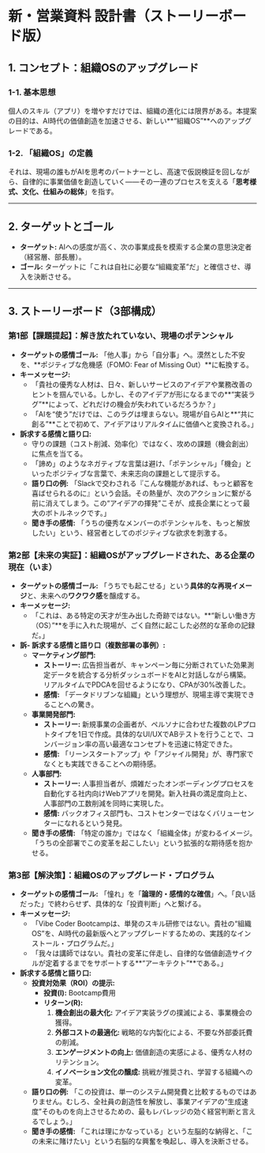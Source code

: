 # 新・営業資料 設計書（ストーリーボード版）

## 1. コンセプト：組織OSのアップグレード

### 1-1. 基本思想
個人のスキル（アプリ）を増やすだけでは、組織の進化には限界がある。本提案の目的は、AI時代の価値創造を加速させる、新しい**“組織OS”**へのアップグレードである。

### 1-2. 「組織OS」の定義
それは、現場の誰もがAIを思考のパートナーとし、高速で仮説検証を回しながら、自律的に事業価値を創造していく――その一連のプロセスを支える「**思考様式、文化、仕組みの総体**」を指す。

---

## 2. ターゲットとゴール

- **ターゲット:** AIへの感度が高く、次の事業成長を模索する企業の意思決定者（経営層、部長層）。
- **ゴール:** ターゲットに「これは自社に必要な“組織変革”だ」と確信させ、導入を決断させる。

---

## 3. ストーリーボード（3部構成）

### 第1部【課題提起】：解き放たれていない、現場のポテンシャル

- **ターゲットの感情ゴール:** 「他人事」から「自分事」へ。漠然とした不安を、**ポジティブな危機感（FOMO: Fear of Missing Out）**に転換する。
- **キーメッセージ:**
    - 「貴社の優秀な人材は、日々、新しいサービスのアイデアや業務改善のヒントを掴んでいる。しかし、そのアイデアが形になるまでの**“実装ラグ”**によって、どれだけの機会が失われているだろうか？」
    - 「AIを“使う”だけでは、このラグは埋まらない。現場が自らAIと**“共に創る”**ことで初めて、アイデアはリアルタイムに価値へと変換される。」
- **訴求する感情と語り口:**
    - 守りの課題（コスト削減、効率化）ではなく、攻めの課題（機会創出）に焦点を当てる。
    - 「諦め」のようなネガティブな言葉は避け、「ポテンシャル」「機会」といったポジティブな言葉で、未来志向の課題として提示する。
    - **語り口の例:** 「Slackで交わされる『こんな機能があれば、もっと顧客を喜ばせられるのに』という会話。その熱量が、次のアクションに繋がる前に消えてしまう。この“アイデアの揮発”こそが、成長企業にとって最大のボトルネックです。」
    - **聞き手の感情:** 「うちの優秀なメンバーのポテンシャルを、もっと解放したい」という、経営者としてのポジティブな欲求を刺激する。

### 第2部【未来の実証】：組織OSがアップグレードされた、ある企業の現在（いま）

- **ターゲットの感情ゴール:** 「うちでも起こせる」という**具体的な再現イメージ**と、未来への**ワクワク感**を醸成する。
- **キーメッセージ:**
    - 「これは、ある特定の天才が生み出した奇跡ではない。**“新しい働き方（OS）”**を手に入れた現場が、ごく自然に起こした必然的な革命の記録だ。」
- **訴- 訴求する感情と語り口（複数部署の事例）:**
    - **マーケティング部門:**
        - **ストーリー:** 広告担当者が、キャンペーン毎に分断されていた効果測定データを統合する分析ダッシュボードをAIと対話しながら構築。リアルタイムでPDCAを回せるようになり、CPAが30%改善した。
        - **感情:** 「データドリブンな組織」という理想が、現場主導で実現できることへの驚き。
    - **事業開発部門:**
        - **ストーリー:** 新規事業の企画者が、ペルソナに合わせた複数のLPプロトタイプを1日で作成。具体的なUI/UXでABテストを行うことで、コンバージョン率の高い最適なコンセプトを迅速に特定できた。
        - **感情:** 「リーンスタートアップ」や「アジャイル開発」が、専門家でなくとも実践できることへの期待感。
    - **人事部門:**
        - **ストーリー:** 人事担当者が、煩雑だったオンボーディングプロセスを自動化する社内向けWebアプリを開発。新入社員の満足度向上と、人事部門の工数削減を同時に実現した。
        - **感情:** バックオフィス部門も、コストセンターではなくバリューセンターになれるという発見。
    - **聞き手の感情:** 「特定の誰か」ではなく「組織全体」が変わるイメージ。「うちの全部署でこの変革を起こしたい」という拡張的な期待感を抱かせる。

### 第3部【解決策】：組織OSのアップグレード・プログラム

- **ターゲットの感情ゴール:** 「憧れ」を「**論理的・感情的な確信**」へ。「良い話だった」で終わらせず、具体的な「投資判断」へと繋げる。
- **キーメッセージ:**
    - 「Vibe Coder Bootcampは、単発のスキル研修ではない。貴社の“組織OS”を、AI時代の最新版へとアップグレードするための、実践的なインストール・プログラムだ。」
    - 「我々は講師ではない。貴社の変革に伴走し、自律的な価値創造サイクルが定着するまでをサポートする**“アーキテクト”**である。」
- **訴求する感情と語り口:**
    - **投資対効果（ROI）の提示:**
        - **投資(I):** Bootcamp費用
        - **リターン(R):**
            1.  **機会創出の最大化:** アイデア実装ラグの撲滅による、事業機会の獲得。
            2.  **外部コストの最適化:** 戦略的な内製化による、不要な外部委託費の削減。
            3.  **エンゲージメントの向上:** 価値創造の実感による、優秀な人材のリテンション。
            4.  **イノベーション文化の醸成:** 挑戦が推奨され、学習する組織への変革。
    - **語り口の例:** 「この投資は、単一のシステム開発費と比較するものではありません。むしろ、全社員の創造性を解放し、事業アイデアの“生成速度”そのものを向上させるための、最もレバレッジの効く経営判断と言えるでしょう。」
    - **聞き手の感情:** 「これは理にかなっている」という左脳的な納得と、「この未来に賭けたい」という右脳的な興奮を喚起し、導入を決断させる。